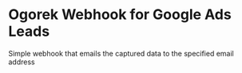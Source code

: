 # Ogorek Webhook for Google Ads Leads

Simple webhook that emails the captured data to the specified email address
